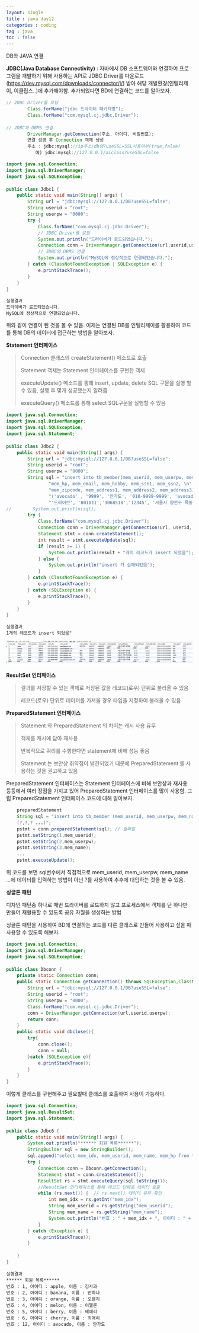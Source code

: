 ```yaml
---
layout: single
title : java day12
categories : coding
tag : java
toc : false
---
```


DB와 JAVA 연결

**JDBC(Java Database Connectivity)** : 자바에서 DB 소프트웨어와 연결하여 프로그램을 개발하기 위해 사용하는 API로 JDBC Driver를 다운로드(https://dev.mysql.com/downloads/connector/j/) 받아 해당 개발환경(인텔리제이, 이클립스..)에 추가해야함. 추가되었다면 BD에 연결하는 코드를 알아보자.

```java
// JDBC Driver를 로딩
        Class.forName("jdbc 드라이터 패키지명");
        Class.forName("com.mysql.cj.jdbc.Driver");
        
// JDBC와 DBMS 연결
        DriverManager.getConnection(주소, 아이디, 비밀번호);
        연결 성공 후 Connection 객체 생성
        주소 : jdbc:mysql://ip주소/db명?useSSL=SSL사용여부(true,false)
           예) jdbc:mysql://127.0.0.1/aiclass?useSSL=false
```

```java
import java.sql.Connection;
import java.sql.DriverManager;
import java.sql.SQLException;

public class Jdbc1 {
    public static void main(String[] args) {
        String url = "jdbc:mysql://127.0.0.1/DB?useSSL=false";
        String userid = "root";
        String userpw = "0000";
        try {
            Class.forName("com.mysql.cj.jdbc.Driver");
            // JDBC Driver를 로딩
            System.out.println("드라이버가 로드되었습니다.");
            Connection conn = DriverManager.getConnection(url,userid,userpw);
            // JDBC와 DBMS 연결
            System.out.println("MySQL에 정상적으로 연결되었습니다.");
        } catch (ClassNotFoundException | SQLException e) {
            e.printStackTrace();
        }
    }
}
```

```
실행결과
드라이버가 로드되었습니다.
MySQL에 정상적으로 연결되었습니다.
```

위와 같이 연결이 된 것을 볼 수 있음. 이제는 연결된 DB를 인텔리제이를 활용하여 코드를 통해 DB의 데이터에 접근하는 방법을 알아보자.



**Statement 인터페이스**

> Connection 클래스의 createStatement() 메소드로 호출
>
> Statement 객체는 Statement 인터페이스를 구현한 객체
>
> executeUpdate() 메소드를 통해 insert, update, delete SQL 구문을 실행 할 수 있음, 실행 후 몇개 성공했는지 알려줌
>
> executeQuery() 메소드를 통해 select SQL구문을 실행할 수 있음



```java
import java.sql.Connection;
import java.sql.DriverManager;
import java.sql.SQLException;
import java.sql.Statement;

public class Jdbc2 {
    public static void main(String[] args) {
        String url = "jdbc:mysql://127.0.0.1/DB?useSSL=false";
        String userid = "root";
        String userpw = "0000";
        String sql = "insert into tb_member(mem_userid, mem_userpw, mem_name, " +
                "mem_hp, mem_email, mem_hobby, mem_ssn1, mem_ssn2, \n" +
                "mem_zipcode, mem_address1, mem_address2, mem_address3) values " +
                "('avocado' , '9999', '안가도', '010-9999-9999', 'avocado@avocado.com'," +
                "'드라이브', '001011','3068518','12345', '서울시 양천구 목동', '111-11','11111')";
//        System.out.println(sql);
        try {
            Class.forName("com.mysql.cj.jdbc.Driver");
            Connection conn = DriverManager.getConnection(url, userid, userpw);
            Statement stmt = conn.createStatement();
            int result = stmt.executeUpdate(sql);
            if (result >= 1) {
                System.out.println(result + "개의 레코드가 insert 되었음");
            } else {
                System.out.println("insert 가 실패되었음");
            }
        } catch (ClassNotFoundException e) {
            e.printStackTrace();
        } catch (SQLException e) {
            e.printStackTrace();
        }
    }
}
```

```
실행결과
1개의 레코드가 insert 되었음"
```
![이미지](https://github.com/YUNCHANYEONG/YUNCHANYEONG.github.io/blob/master/assets/images/coding_img/sql%20day1_1.JPG?raw=true)


**ResultSet 인터페이스**

> 결과를 저장할 수 있는 객체로 저장된 값을 레코드(로우) 단위로 불러올 수 있음
>
> 레코드(로우) 단위로 데이터를 가져올 경우 타입을 지정하여 불러올 수 있음



**PreparedStatement 인터페이스**

> Statement 와 PreparedStatement 의 차이는 캐시 사용 유무
>
> 객체를 캐시에 담아 재사용
>
> 반복적으로 쿼리를 수행한다면 statement에 비해 성능 좋음
>
> Statement 는 보안상 취약점이 발견되었기 때문에 PreparedStatement 를 사용하는 것을 권고하고 있음

PreparedStatement 인터페이스는 Statement 인터페이스에 비해 보안상과 재사용 등등에서 여러 장점을 가지고 있어 PreparedStatement 인터페이스를 많이 사용함. 그럼 PreparedStatement 인터페이스 코드에 대해 알아보자.

```java
    preparedStatement
    String sql = "insert into tb_member (mem_userid, mem_userpw, mem_name ...)" values
    (?,?,? ...)";
    pstmt = conn.preparedStatement(sql); // 컴파일
    pstmt.setString(1,mem_userid);
    pstmt.setString(2,mem_userpw);
    pstmt.setString(3,mem_name);
    ...
    pstmt.executeUpdate();
```

위 코드를 보면 sql변수에서 직접적으로 mem_userid, mem_userpw, mem_name ...에 데이터를 입력하는 방법이 아닌 ?를 사용하여 추후에 대입하는 것을 볼 수 있음. 



**싱글톤 패턴**

디자인 패턴중 하나로 매번 드라이버를 로드하지 않고 프로세스에서 객체를 단 하나만 만들어 재활용할 수 있도록 공유 자월을 생성하는 방법

싱글톤 패턴을 사용하여 BD에 연결하는 코드를 다른 클래스로 만들어 사용하고 싶을 때 사용할 수 있도록 해보자.

```java
import java.sql.Connection;
import java.sql.DriverManager;
import java.sql.SQLException;

public class Dbconn {
    private static Connection conn;
    public static Connection getConnection() throws SQLException,ClassNotFoundException{
        String url = "jdbc:mysql://127.0.0.1/DB?useSSL=false";
        String userid = "root";
        String userpw = "0000";
        Class.forName("com.mysql.cj.jdbc.Driver");
        conn = DriverManager.getConnection(url,userid,userpw);
        return conn;
    }
    public static void dbclose(){
        try{
            conn.close();
            conn = null;
        }catch (SQLException e){
            e.printStackTrace();
        }
    }
}
```

이렇게 클래스를 구현해주고 필요할때 클래스를 호출하여 사용이 가능하다.

```java
import java.sql.Connection;
import java.sql.ResultSet;
import java.sql.Statement;

public class Jdbc6 {
    public static void main(String[] args) {
        System.out.println("****** 회원 목록******");
        StringBuilder sql = new StringBuilder();
        sql.append("select mem_idx, mem_userid, mem_name, mem_hp from tb_member");
        try {
            Connection conn = Dbconn.getConnection();
            Statement stmt = conn.createStatement();
            ResultSet rs = stmt.executeQuery(sql.toString());
            //ResultSet 인터페이스를 통해 레코드 단위로 데이터 호출
            while (rs.next()) {  // rs.next() 데이터 유무 확인
                int mem_idx = rs.getInt("mem_idx");
                String mem_userid = rs.getString("mem_userid");
                String mem_name = rs.getString("mem_name");
                System.out.println("번호 : " + mem_idx + ", 아이디 : " + mem_userid + ", 이름 : " + mem_name);
            }
        } catch (Exception e) {
            e.printStackTrace();
        }

    }
}
```

```
실행결과
****** 회원 목록******
번호 : 1, 아이디 : apple, 이름 : 김사과
번호 : 2, 아이디 : banana, 이름 : 반하나
번호 : 3, 아이디 : orange, 이름 : 오렌지
번호 : 4, 아이디 : melon, 이름 : 이멜론
번호 : 5, 아이디 : berry, 이름 : 배애리
번호 : 6, 아이디 : cherry, 이름 : 최애리
번호 : 12, 아이디 : avocado, 이름 : 안가도
```

